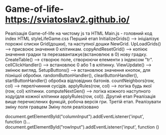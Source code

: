 # Game-of-life-      https://sviatoslav2.github.io/
Реалізація Game-of-life на чистому js та HTML
Main.js - головний код
index HTML
styleLifeGame.css
Перший етап
InitializeGrids() --> ініціалізує порожні списки Grid(дошки), та наступної дошки NewGrid.
UpLoadGrids() --> присвоює значення 0 клітинкам.
copyAndResetGrid() --> копіює значення градки та перезавантажує(встановлює в 0) нову градку.
CreateTable()  --> створює поле, створюючи елементи з індексом "tr".
cellClickHandler() --> встановлює 0 або 1 в клітинку.
ViewUpdate() --> змінює вигляд.
SetupButtons() --> встановлює значення кнопок, для пізнішої обробки.
randomButtonHandler(), clearButtonHandler(), startButtonHandler() обробка відповідних батонів.
countNeighbors(row, col) -->  перелічинння сусідів.
applyRules(row, col) --> логіка будь якої (row, col) клітинки.
computeNextGen() --> логіка кожного наступного  ходу(для кожної клітинки applyRules(row, col)).
Другий етап
Реалізація вище перечислених функцій, робоча версія гри.
Третій етап.
Реалізувати зміну поля гравцем
Зміну поля реалізовано

document.getElementById("columnInput").addEventListener('input', function ()...
document.getElementById("rowInput").addEventListener('input', function ()
